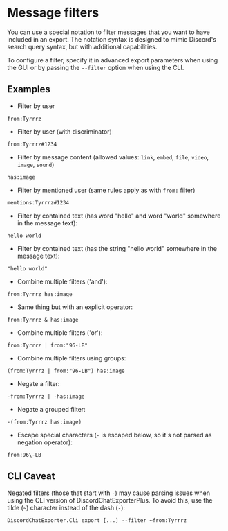 # Message filters

You can use a special notation to filter messages that you want to have included in an export. The notation syntax is designed to mimic Discord's search query syntax, but with additional capabilities.

To configure a filter, specify it in advanced export parameters when using the GUI or by passing the `--filter` option when using the CLI.

## Examples

- Filter by user

```
from:Tyrrrz
```

- Filter by user (with discriminator)

```
from:Tyrrrz#1234
```

- Filter by message content (allowed values: `link`, `embed`, `file`, `video`, `image`, `sound`)

```
has:image
```

- Filter by mentioned user (same rules apply as with `from:` filter)

```
mentions:Tyrrrz#1234
```

- Filter by contained text (has word "hello" and word "world" somewhere in the message text):

```
hello world
```

- Filter by contained text (has the string "hello world" somewhere in the message text):

```
"hello world"
```

- Combine multiple filters ('and'):

```
from:Tyrrrz has:image
```

- Same thing but with an explicit operator:

```
from:Tyrrrz & has:image
```

- Combine multiple filters ('or'):

```
from:Tyrrrz | from:"96-LB"
```

- Combine multiple filters using groups:

```
(from:Tyrrrz | from:"96-LB") has:image
```

- Negate a filter:

```
-from:Tyrrrz | -has:image
```

- Negate a grouped filter:

```
-(from:Tyrrrz has:image)
```

- Escape special characters (`-` is escaped below, so it's not parsed as negation operator):

```
from:96\-LB
```

## CLI Caveat

Negated filters (those that start with `-`) may cause parsing issues when using the CLI version of DiscordChatExporterPlus. To avoid this, use the tilde (`~`) character instead of the dash (`-`):

```
DiscordChatExporter.Cli export [...] --filter ~from:Tyrrrz
```
